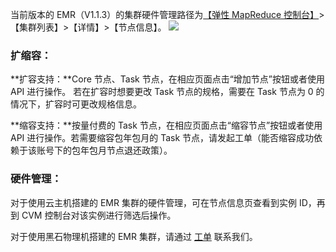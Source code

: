 当前版本的 EMR（V1.1.3）的集群硬件管理路径为[【弹性 MapReduce 控制台】](http://console.tce.fsphere.cn/emr)>【集群列表】>【详情】>【节点信息】。
![](http://imgcache.tce.fsphere.cn/static/main.qcloudimg.com/raw/f7f86327da79a30f81f4e805450264ac.png)
### 扩缩容： 
**扩容支持：**Core 节点、Task 节点，在相应页面点击“增加节点”按钮或者使用 API 进行操作。
若在扩容时想要更改 Task 节点的规格，需要在 Task 节点为 0 的情况下，扩容时可更改规格信息。

**缩容支持：**按量付费的 Task 节点，在相应页面点击“缩容节点”按钮或者使用 API 进行操作。若需要缩容包年包月的 Task 节点，请发起工单（能否缩容成功依赖于该账号下的包年包月节点退还政策）。

### 硬件管理：
对于使用云主机搭建的 EMR 集群的硬件管理，可在节点信息页查看到实例 ID，再到 CVM 控制台对该实例进行筛选后操作。

对于使用黑石物理机搭建的 EMR 集群，请通过 [工单](http://console.tce.fsphere.cn/workorder/category) 联系我们。
